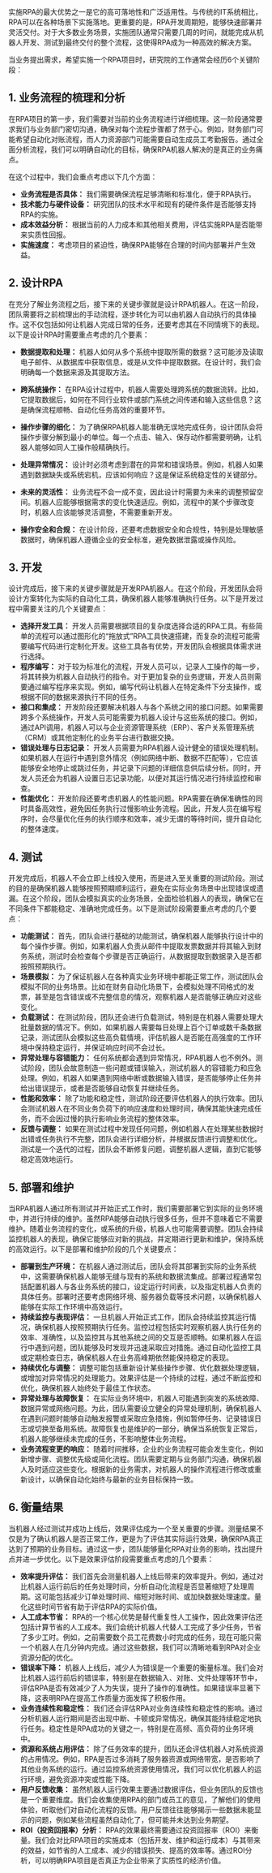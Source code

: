 实施RPA的最大优势之一是它的高可落地性和广泛适用性。与传统的IT系统相比，RPA可以在各种场景下实施落地。更重要的是，RPA开发周期短，能够快速部署并灵活交付。对于大多数业务场景，实施团队通常只需要几周的时间，就能完成从机器人开发、测试到最终交付的整个流程，这使得RPA成为一种高效的解决方案。

当业务提出需求，希望实施一个RPA项目时，研究院的工作通常会经历6个关键阶段：

## 1. 业务流程的梳理和分析

在RPA项目的第一步，我们需要对当前的业务流程进行详细梳理。这一阶段通常要求我们与业务部门密切沟通，确保对每个流程步骤都了然于心。例如，财务部门可能希望自动化对账流程，而人力资源部门可能需要自动生成员工考勤报告。通过全面分析流程，我们可以明确自动化的目标，确保RPA机器人解决的是真正的业务痛点。

在这个过程中，我们会重点考虑以下几个方面：


- **业务流程是否具体：** 我们需要确保流程足够清晰和标准化，便于RPA执行。
- **技术能力与硬件设备：** 研究团队的技术水平和现有的硬件条件是否能够支持RPA的实施。
- **成本效益分析：** 根据当前的人力成本和其他相关费用，评估实施RPA是否能带来实质性回报。
- **实施速度：** 考虑项目的紧迫性，确保RPA能够在合理的时间内部署并产生效益。

## 2. 设计RPA

在充分了解业务流程之后，接下来的关键步骤就是设计RPA机器人。在这一阶段，团队需要将之前梳理出的手动流程，逐步转化为可以由机器人自动执行的具体操作。这不仅包括如何让机器人完成日常的任务，还要考虑其在不同情境下的表现。以下是设计RPA时需要重点考虑的几个要素：

- **数据提取和处理：** 机器人如何从多个系统中提取所需的数据？这可能涉及读取电子邮件、从数据库中获取信息，或是从文件中提取数据。在设计时，我们会明确每一个数据来源及其提取方法。

- **跨系统操作：** 在RPA设计过程中，机器人需要处理跨系统的数据流转。比如，它提取数据后，如何在不同行业软件或部门系统之间传递和输入这些信息？这是确保流程顺畅、自动化任务高效的重要环节。

- **操作步骤的细化：** 为了确保RPA机器人能准确无误地完成任务，设计团队会将操作步骤分解到最小的单位。每一个点击、输入、保存动作都需要明确，让机器人能够如同人工操作般精确执行。

- **处理异常情况：** 设计时必须考虑到潜在的异常和错误场景。例如，机器人如果遇到数据缺失或系统宕机，应该如何响应？这是保证系统稳定性的关键部分。

- **未来的灵活性：** 业务流程不会一成不变，因此设计时需要为未来的调整预留空间。机器人应能够根据需求的变化快速适应。例如，流程中的某个步骤改变时，机器人应该能够灵活调整，不需要重新开发。

- **操作安全和合规：** 在设计阶段，还要考虑数据安全和合规性，特别是处理敏感数据时，确保机器人遵循企业的安全标准，避免数据泄露或操作风险。

## 3. 开发

设计完成后，接下来的关键步骤就是开发RPA机器人。在这个阶段，开发团队会将设计方案转化为实际的自动化工具，确保机器人能够准确执行任务。以下是开发过程中需要关注的几个关键要点：

- **选择开发工具：** 开发人员需要根据项目的复杂度选择合适的RPA工具。有些简单的流程可以通过图形化的“拖放式”RPA工具快速搭建，而复杂的流程可能需要编写代码进行定制化开发。这些工具各有优势，开发团队会根据具体需求进行选择。
- **程序编写：** 对于较为标准化的流程，开发人员可以，记录人工操作的每一步，将其转换为机器人自动执行的指令。对于更加复杂的业务逻辑，开发人员则需要通过编写程序来实现。例如，编写代码让机器人在特定条件下分支操作，或根据不同的数据来源执行不同的任务。
- **接口和集成：** 开发阶段还要解决机器人与各个系统之间的接口问题。如果需要跨多个系统操作，开发人员可能需要为机器人设计与这些系统的接口。例如，通过API调用，机器人可以与企业资源管理系统（ERP）、客户关系管理系统（CRM）或其他定制化的业务平台进行数据交换。
- **错误处理与日志记录：** 开发人员需要为RPA机器人设计健全的错误处理机制。如果机器人在运行中遇到意外情况（例如网络中断、数据不匹配等），它应该能够安全地停止或跳过任务，并记录下问题的详细信息供后续分析。同时，开发人员还会为机器人设置日志记录功能，以便对其运行情况进行持续监控和审查。
- **性能优化：** 开发阶段还要考虑机器人的性能问题。RPA需要在确保准确性的同时具备高效性，避免因任务执行过慢影响业务流程。因此，开发人员在编写程序时，会尽量优化任务的执行顺序和效率，减少无谓的等待时间，提升自动化的整体速度。
  
## 4. 测试

开发完成后，机器人不会立即上线投入使用，而是进入至关重要的测试阶段。测试的目的是确保机器人能够按照预期顺利运行，避免在实际业务场景中出现错误或遗漏。在这个阶段，团队会模拟真实的业务场景，全面检验机器人的表现，确保它在不同条件下都能稳定、准确地完成任务。以下是测试阶段需要重点考虑的几个要点：

- **功能测试：** 首先，团队会进行基础的功能测试，确保机器人能够执行设计中的每个操作步骤。例如，如果机器人负责从邮件中提取发票数据并将其输入到财务系统，测试时会检查每个步骤是否正确运行，从数据提取到数据录入是否都按照预期执行。
- **场景模拟：** 为了保证机器人在各种真实业务环境中都能正常工作，测试团队会模拟不同的业务场景。比如在财务自动化场景下，会模拟处理不同格式的发票，甚至是包含错误或不完整信息的情况，观察机器人是否能够正确应对这些变化。
- **负载测试：** 在测试阶段，团队还会进行负载测试，特别是在机器人需要处理大批量数据的情况下。例如，如果机器人需要每日处理上百个订单或数千条数据记录，测试团队会模拟这些高负载情境，评估机器人是否能在高强度的工作环境中保持稳定运行，并保证响应时间不会过长。
- **异常处理与容错能力：** 任何系统都会遇到异常情况，RPA机器人也不例外。测试阶段，团队会故意制造一些问题或错误输入，测试机器人的容错能力和应急处理。例如，机器人如果遇到网络中断或数据输入错误，是否能够停止任务并给出错误提示，或者是否能够自动恢复并继续任务。
- **性能和效率：** 除了功能和稳定性，测试阶段还要评估机器人的执行效率。团队会测试机器人在不同业务负荷下的响应速度和处理时间，确保其能快速完成任务，而不会因过慢的执行影响业务流程的整体效率。
- **反馈与调整：** 如果在测试过程中发现任何问题，例如机器人在处理某些数据时出错或任务执行不完整，团队会进行详细分析，并根据反馈进行调整和优化。测试是一个迭代的过程，团队会不断修复问题，调整机器人逻辑，直到它能够稳定高效地运行。

## 5. 部署和维护

当RPA机器人通过所有测试并开始正式工作时，我们需要部署它到实际的业务环境中，并进行持续的维护。虽然RPA能够自动执行很多任务，但并不意味着它不需要维护。随着业务流程的变化，或系统的升级，机器人也可能需要调整。团队会持续监控机器人的表现，确保它能够应对新的挑战，并定期进行更新和维护，保持系统的高效运行。以下是部署和维护阶段的几个关键要点：

- **部署到生产环境：** 在机器人通过测试后，团队会将其部署到实际的业务系统中，这需要确保机器人能够无缝与现有的系统和数据流集成。部署过程通常包括配置机器人与各业务系统的接口，设定运行时间表，以及指定机器人负责的具体任务。部署时还要考虑网络环境、服务器负载等技术问题，以确保机器人能够在实际工作环境中高效运行。
- **持续监控与表现评估：** 一旦机器人开始正式工作，团队会持续监控其运行情况，确保机器人按照预期执行任务。监控过程包括实时观察机器人执行任务的效率、准确性，以及监控其与其他系统之间的交互是否顺畅。如果机器人在运行中遇到问题，团队能够及时发现并迅速采取应对措施。通过自动化监控工具或定期检查日志，确保机器人在业务高峰期依然能保持稳定的表现。
- **持续优化与调整：** 调整可能包括重新设计某些操作步骤、优化数据处理逻辑，或增加对异常情况的处理能力。效果评估是一个持续的过程，通过不断监控和优化，确保机器人始终处于最佳工作状态。
- **异常处理与故障恢复：** 在实际业务环境中，机器人可能遇到突发的系统故障、数据异常或网络问题。为此，团队需要设立健全的异常处理机制，确保机器人在遇到问题时能够自动触发报警或采取应急措施，例如暂停任务、记录错误日志或切换至备用系统。故障恢复也是维护的一部分，确保当系统恢复正常后，机器人能够继续未完成的任务，不影响整体业务流程。
- **业务流程变更的响应：** 随着时间推移，企业的业务流程可能会发生变化，例如新增步骤、调整优先级或简化流程。团队需要定期与业务部门沟通，确保机器人及时适应这些变化。根据新的业务需求，对机器人的操作流程进行修改或重新设计，以确保自动化始终与最新的业务目标保持一致。

## 6. 衡量结果

当机器人经过测试并成功上线后，效果评估成为一个至关重要的步骤。测量结果不仅是为了确认机器人是否正常工作，更是为了评估其实际运行效果，确保RPA真正达到了预期的业务目标。通过这一步，团队能够量化RPA对业务的影响，找出提升点并进一步优化。以下是效果评估阶段需要重点考虑的几个要素：

- **效率提升评估：** 我们首先会测量机器人上线后带来的效率提升。例如，通过对比机器人运行前后的任务处理时间，分析自动化流程是否显著缩短了处理周期。这可能包括减少订单处理时间、缩短对账时间、或加快数据处理速度。量化这些时间节省有助于评估RPA的实际价值。
- **人工成本节省：** RPA的一个核心优势是替代重复性人工操作，因此效果评估还包括计算节省的人工成本。我们会统计机器人代替人工完成了多少任务，节省了多少工时。例如，之前需要数个员工花费数小时完成的任务，现在可能只需一个机器人在几分钟内完成。通过这些数据，我们可以清晰地看到RPA对企业资源分配的优化。
- **错误率下降：** 机器人上线后，减少人为错误是一个重要的衡量标准。我们会对比机器人运行前后的错误率，特别是在数据输入、对账、文件处理等环节中，评估RPA是否有效减少了人为失误，提升了操作的准确性。如果错误率显著下降，这表明RPA在提高工作质量方面发挥了积极作用。
- **业务连续性和稳定性：** 我们还会评估RPA对业务连续性和稳定性的影响。通过分析机器人运行期间是否出现中断、卡顿或异常情况，确保其能持续稳定地执行任务。稳定性是RPA成功的关键之一，特别是在高频、高负荷的业务环境中。
- **资源和系统占用评估：** 除了任务效率的提升，团队还会评估机器人对系统资源的占用情况。例如，RPA是否过多消耗了服务器资源或网络带宽，是否影响了其他业务系统的运行。通过监控系统资源使用情况，我们可以优化机器人的运行环境，避免资源冲突或性能下降。
- **用户反馈收集：** 虽然机器人运行效果主要通过数据评估，但业务团队的反馈也是一个重要维度。我们会收集使用RPA的部门或员工的意见，了解他们的使用体验，听取他们对自动化流程的反馈。用户反馈往往能够揭示一些数据未能显示的问题，例如某些流程虽然自动化了，但可能并未达到业务期望。
- **ROI（投资回报率）分析：** RPA的效果最终需要通过投资回报率（ROI）来衡量。我们会对比RPA项目的实施成本（包括开发、维护和运行成本）与其带来的效益，如节省的人工成本、减少的错误损失、提高的效率等。通过ROI分析，可以明确RPA项目是否真正为企业带来了实质性的经济价值。
